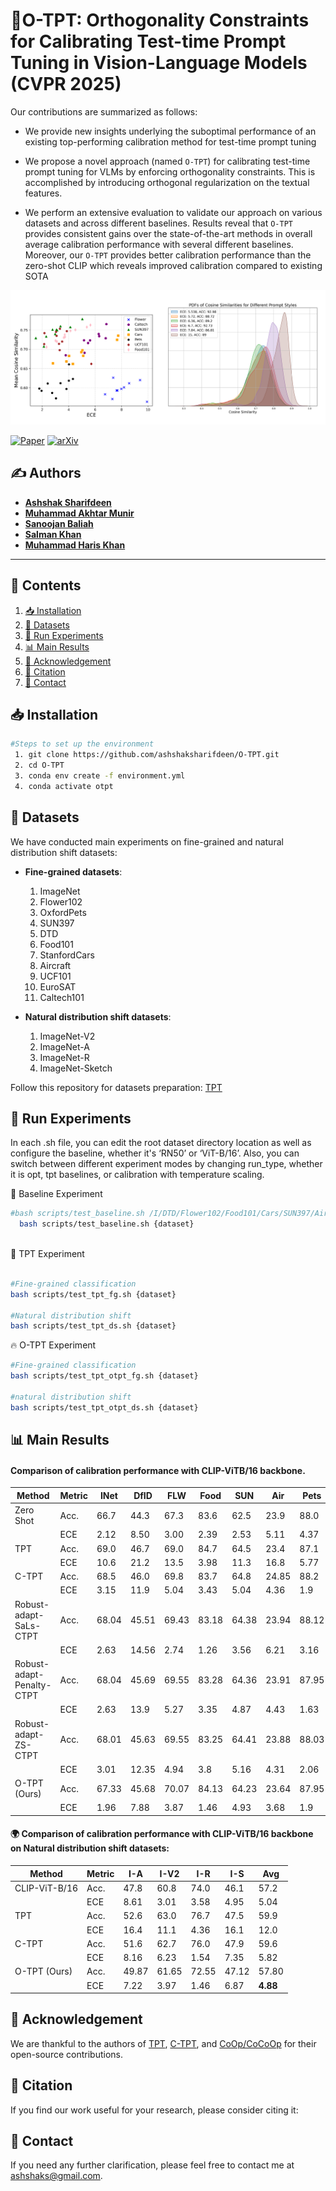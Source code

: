# 🚀O-TPT: Orthogonality Constraints for Calibrating Test-time Prompt Tuning in Vision-Language Models (CVPR 2025) 

Our contributions are summarized as follows:
  - We provide new insights underlying the suboptimal performance of an existing top-performing calibration method for test-time prompt tuning
  - We propose a novel approach (named `O-TPT`) for calibrating test-time prompt tuning for VLMs by enforcing orthogonality constraints. This is accomplished by introducing orthogonal regularization on the textual features.

  - We perform an extensive evaluation to validate our approach on various datasets and across different baselines. Results reveal that `O-TPT` provides consistent gains over the state-of-the-art methods in overall average calibration performance with several different baselines. Moreover, our `O-TPT` provides better calibration performance than the zero-shot CLIP which reveals improved calibration compared to existing SOTA 

![O-TPT Results](otpt-results.png)

[![Paper](https://img.shields.io/badge/Paper-Published-blue.svg)]()
[![arXiv](https://img.shields.io/badge/arXiv-2503.12096-red.svg)](https://arxiv.org/abs/2503.12096)

## ✍️ Authors  
- **[Ashshak Sharifdeen](https://scholar.google.com/citations?user=XXXXXXX&hl=en&user=rd9zSX8AAAAJ)**  
- **[Muhammad Akhtar Munir](https://scholar.google.com.pk/citations?user=sT-epZAAAAAJ&hl=en)**  
- **[Sanoojan Baliah](https://scholar.google.com/citations?user=2WJHOBEAAAAJ&hl=en)**  
- **[Salman Khan](https://scholar.google.com/citations?user=M59O9lkAAAAJ&hl=en)**  
- **[Muhammad Haris Khan](https://scholar.google.com/citations?user=ZgERfFwAAAAJ&hl=en)**  

---


## 📌 Contents

1. [📥 Installation](#-installation)  
2. [📂 Datasets](#-datasets)  
3. [🔧 Run Experiments](#-run-experiments)  
4. [📊 Main Results](#-main-results)  
5. [🙏 Acknowledgement](#-acknowledgement)  
6. [📖 Citation](#-citation)  
7. [📧 Contact](#-contact)

## 📥 Installation
```bash
#Steps to set up the environment
 1. git clone https://github.com/ashshaksharifdeen/O-TPT.git
 2. cd O-TPT
 3. conda env create -f environment.yml
 4. conda activate otpt
```

## 📂 Datasets
We have conducted main experiments on fine-grained and natural distribution shift datasets:

- **Fine-grained datasets**:  
  1. ImageNet  
  2. Flower102  
  3. OxfordPets  
  4. SUN397  
  5. DTD  
  6. Food101  
  7. StanfordCars  
  8. Aircraft  
  9. UCF101  
  10. EuroSAT  
  11. Caltech101  

- **Natural distribution shift datasets**:  
  1. ImageNet-V2  
  2. ImageNet-A  
  3. ImageNet-R  
  4. ImageNet-Sketch

Follow this repository for datasets preparation: [TPT](https://github.com/azshue/TPT) 

## 🔧 Run Experiments
In each .sh file, you can edit the root dataset directory location as well as configure the baseline, whether it's ‘RN50’ or ‘ViT-B/16’. Also, you can switch between different experiment modes by changing run_type, whether it is opt, tpt baselines, or calibration with temperature scaling.  

🏁 Baseline Experiment

```bash
#bash scripts/test_baseline.sh /I/DTD/Flower102/Food101/Cars/SUN397/Aircraft/Pets/Caltech101/UCF101/eurosat for fine-grained classification
  bash scripts/test_baseline.sh {dataset}
  
```

🎯 TPT Experiment
```bash

#Fine-grained classification
bash scripts/test_tpt_fg.sh {dataset}

#Natural distribution shift
bash scripts/test_tpt_ds.sh {dataset}

```

🔥 O-TPT Experiment

```bash
#Fine-grained classification
bash scripts/test_tpt_otpt_fg.sh {dataset}

#natural distribution shift
bash scripts/test_tpt_otpt_ds.sh {dataset}

```

## 📊 Main Results
#### Comparison of calibration performance with CLIP-ViTB/16 backbone.

| Method                          | Metric  | INet  | DfID  | FLW   | Food  | SUN   | Air   | Pets  | Calt  | UCF   | SAT   | Car   | Avg   |
|---------------------------------|---------|-------|-------|-------|-------|-------|-------|-------|-------|-------|-------|-------|-------|
| Zero Shot                       | Acc.    | 66.7  | 44.3  | 67.3  | 83.6  | 62.5  | 23.9  | 88.0  | 92.9  | 65.0  | 41.3  | 65.3  | 63.7  |
|                                 | ECE     | 2.12  | 8.50  | 3.00  | 2.39  | 2.53  | 5.11  | 4.37   | 5.50  | 3.59  | 13.89  | 4.25 | 4.43  |
| TPT                             | Acc.    | 69.0  | 46.7  | 69.0  | 84.7  | 64.5  | 23.4  | 87.1  | 93.8  | 67.3  | 42.4  | 66.3  | 65.0  |
|                                 | ECE     | 10.6  | 21.2  | 13.5  | 3.98  | 11.3  | 16.8  | 5.77  | 4.51  | 2.54  | 13.2  | 5.16  | 11.6  |
| C-TPT                           | Acc.    | 68.5  | 46.0  | 69.8  | 83.7  | 64.8  | 24.85 | 88.2  | 93.63  | 65.7  | 43.2  | 65.8 | 64.57 |
|                                 | ECE     | 3.15  | 11.9  | 5.04  | 3.43   | 5.04  | 4.36  | 1.9  | 4.24  | 2.54  | 13.2   | 1.59  | 5.13  |
| Robust-adapt-SaLs-CTPT          | Acc.    | 68.04 | 45.51 | 69.43 | 83.18 | 64.38 | 23.94 | 88.12 | 93.63  | 65.32 | 43.05 | 65.48 | 64.55 |
|                                 | ECE     | 2.63  | 14.56 | 2.74  | 1.26  | 3.56  | 6.21  | 3.16  | 3.78  | 6.96  | 14.92  | 2.82  | 5.69  |
| Robust-adapt-Penalty-CTPT       | Acc.    | 68.04 | 45.69 | 69.55 | 83.28 | 64.36 | 23.91 | 87.95 | 93.47  | 65.32 | 44.06 | 65.53 | 64.65 |
|                                 | ECE     | 2.63  | 13.9 | 5.27  | 3.35  | 4.87  | 4.43  | 1.63  | 4.56  | 2.29  | 7.08  | 1.25  | 4.66  |
| Robust-adapt-ZS-CTPT            | Acc.    | 68.01 | 45.63 | 69.55 | 83.25 | 64.41 | 23.88 | 88.03 | 93.31 | 65.24 | 42.64 | 65.45 | 64.51 |
|                                 | ECE     | 3.01  | 12.35 | 4.94  | 3.8   | 5.16  | 4.31  | 2.06  | 4.34  | 2.17  | 12.23  | 1.7   | 5.09  |
| O-TPT (Ours)                    | Acc.    | 67.33 | 45.68 | 70.07 | 84.13 | 64.23 | 23.64 | 87.95 | 93.95 | 64.16 | 42.84 | 64.53 | **64.41** |
|                                 | ECE     | 1.96  | 7.88  | 3.87  | 1.46  | 4.93  | 3.68  | 1.9   | 3.8  | 2.34 | 12.98  | 1.78 |**4.21** |

#### 🌍 Comparison of calibration performance with CLIP-ViTB/16 backbone on Natural distribution shift datasets:

| Method              | Metric | I-A  | I-V2  | I-R  | I-S  | Avg  |
|---------------------|--------|------|------|------|------|------|
| CLIP-ViT-B/16      | Acc.   | 47.8 | 60.8 | 74.0 | 46.1 | 57.2 |
|                     | ECE    | 8.61 | 3.01 | 3.58 | 4.95 | 5.04 |
| TPT                | Acc.   | 52.6 | 63.0 | 76.7 | 47.5 | 59.9 |
|                     | ECE    | 16.4 | 11.1 | 4.36 | 16.1 | 12.0 |
| C-TPT              | Acc.   | 51.6 | 62.7 | 76.0 | 47.9 | 59.6 |
|                     | ECE    | 8.16 | 6.23 | 1.54 | 7.35 | 5.82 |
| O-TPT (Ours)       | Acc.   | 49.87 | 61.65 | 72.55 | 47.12 | 57.80 |
|                     | ECE    | 7.22 | 3.97 | 1.46 | 6.87 | **4.88** |

## 🙏 Acknowledgement
We are thankful to the authors of [TPT](https://github.com/azshue/TPT), [C-TPT](https://github.com/hee-suk-yoon/C-TPT?tab=readme-ov-file), and [CoOp/CoCoOp](https://github.com/KaiyangZhou/CoOp) for their open-source contributions.

##  📖 Citation
If you find our work useful for your research, please consider citing it:

## 📧 Contact
If you need any further clarification, please feel free to contact me at [ashshaks@gmail.com](mailto:ashshaks@gmail.com).

